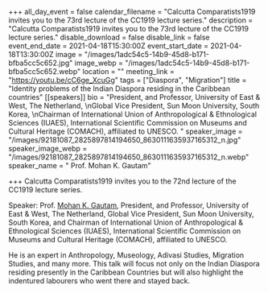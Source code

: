 +++
all_day_event = false
calendar_filename = "Calcutta Comparatists1919 invites you to the 73rd lecture of the CC1919 lecture series."
description = "Calcutta Comparatists1919 invites you to the 73rd lecture of the CC1919 lecture series."
disable_download = false
disable_link = false
event_end_date = 2021-04-18T15:30:00Z
event_start_date = 2021-04-18T13:30:00Z
image = "/images/1adc54c5-14b9-45d8-b171-bfba5cc5c652.jpg"
image_webp = "/images/1adc54c5-14b9-45d8-b171-bfba5cc5c652.webp"
location = ""
meeting_link = "https://youtu.be/cC6ge_XcuGg"
tags = ["Diaspora", "Migration"]
title = "Identity problems of the Indian Diaspora residing in the Caribbean countries"
[[speakers]]
bio = "President, and Professor, University of East & West, The Netherland, \nGlobal Vice President, Sun Moon University, South Korea, \nChairman of International Union of Anthropological & Ethnological Sciences (IUAES), International Scientific Commission on Museums and Cultural Heritage (COMACH), affiliated to UNESCO. "
speaker_image = "/images/92181087_2825897814194650_8630111635937165312_n.jpg"
speaker_image_webp = "/images/92181087_2825897814194650_8630111635937165312_n.webp"
speaker_name = " Prof. Mohan K. Gautam"

+++
Calcutta Comparatists1919 invites you to the 72nd lecture of the CC1919 lecture series.

Speaker: Prof. [Mohan K. Gautam](https://www.facebook.com/profile.php?id=100003233761757&__cft__%5B0%5D=AZVPHaR-uBcaJ047voR1fdDgloBirwqLaAj1a26FP56_Fb-n4mPrWtWfSIoKm41x1zUMr2pNvhJnczXDTlzgrcw8SRIzvqYBlvuT1-H_XrEtPRI2fYeMIxlQgl1_nO2jlkc&__tn__=-%5DK-R), President, and Professor, University of East & West, The Netherland, Global Vice President, Sun Moon University, South Korea, and Chairman of International Union of Anthropological & Ethnological Sciences (IUAES), International Scientific Commission on Museums and Cultural Heritage (COMACH), affiliated to UNESCO.

He is an expert in Anthropology, Museology, Adivasi Studies, Migration Studies, and many more. This talk will focus not only on the Indian Diaspora residing presently in the Caribbean Countries but will also highlight the indentured labourers who went there and stayed back.